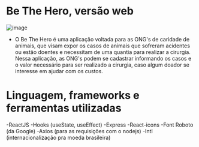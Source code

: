 # Be The Hero, versão web

![image](https://user-images.githubusercontent.com/59968647/77832229-40944e80-7113-11ea-96a3-3c5bae8113b3.png)



- O Be The Hero é uma aplicação voltada para as ONG's de caridade de animais, que visam expor os casos de animais que sofreram acidentes ou estão doentes e necessitam de uma quantia para realizar a cirurgia. Nessa aplicação, as ONG's podem se cadastrar informando os casos e o valor necessário para ser realizado a cirurgia, caso algum doador se interesse em ajudar com os custos.

# Linguagem, frameworks e ferramentas utilizadas

-ReactJS
-Hooks (useState, useEffect)
-Express
-React-icons
-Font Roboto (da Google)
-Axios (para as requisições com o nodejs)
-Intl (internacionalização pra moeda brasileira)
 
